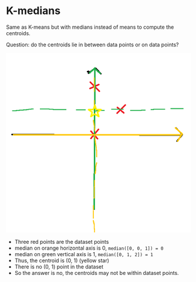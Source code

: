 # K-medians

Same as K-means but with medians instead of means to compute the centroids.

Question: do the centroids lie in between data points or on data points?

![](k-medians.png)

- Three red points are the dataset points
- median on orange horizontal axis is 0, `median([0, 0, 1]) = 0`
- median on green vertical axis is 1, `median([0, 1, 2]) = 1`
- Thus, the centroid is (0, 1) (yellow star)
- There is no (0, 1) point in the dataset
- So the answer is no, the centroids may not be within dataset points.
